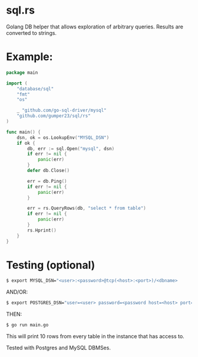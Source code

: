 # sql.rs
Golang DB helper that allows exploration of arbitrary queries. Results are converted to strings.

# Example:

```go
package main

import (
	"database/sql"
	"fmt"
	"os"

	_ "github.com/go-sql-driver/mysql"
	"github.com/gumper23/sql/rs"
)

func main() {
	dsn, ok = os.LookupEnv("MYSQL_DSN")
	if ok {
		db, err := sql.Open("mysql", dsn)
		if err != nil {
			panic(err)
		}
		defer db.Close()

		err = db.Ping()
		if err != nil {
			panic(err)
		}

		err = rs.QueryRows(db, "select * from table")
		if err != nil {
			panic(err)
		}
		rs.Hprint()
	}
} 
```

# Testing (optional)
```bash
$ export MYSQL_DSN="<user>:<password>@tcp(<host>:<port>)/<dbname>
```

AND/OR:

```bash
$ export POSTGRES_DSN="user=<user> password=<password host=<host> port=<port> dbname=<dbname> sslmode=disable"
```

THEN:
```bash
$ go run main.go
```

This will print 10 rows from every table in the instance that <user> has access to.
	
Tested with Postgres and MySQL DBMSes. 

